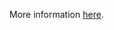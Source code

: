 More information [here](https://docs.prismacloud.io/en/enterprise-edition/policy-reference/api-policies/openapi-policies/ensure-that-if-the-security-scheme-is-not-of-type-oauth2-the-array-value-must-be-empty).

